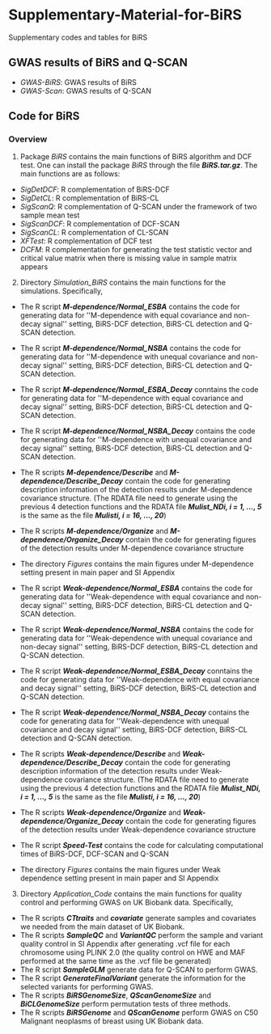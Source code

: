 # Supplementary-Material-for-BiRS
Supplementary codes and tables for BiRS

## GWAS results of BiRS and Q-SCAN
- *GWAS-BiRS*: GWAS results of BiRS
- *GWAS-Scan*: GWAS results of Q-SCAN

## Code for BiRS
### Overview

1. Package *BiRS* contains the main functions of BiRS algorithm and DCF test. One can install the package *BiRS* through the file ***BiRS.tar.gz***. The main functions are as follows:
- *SigDetDCF*: R complementation of BiRS-DCF
- *SigDetCL*: R complementation of BiRS-CL
- *SigScanQ*: R complementation of Q-SCAN under the framework of two sample mean test
- *SigScanDCF*: R complementation of DCF-SCAN
- *SigScanCL*: R complementation of CL-SCAN
- *XFTest*: R complementation of DCF test
- *DCFM*: R complementation for generating the test statistic vector and critical value matrix when there is missing value in sample matrix appears

2. Directory *Simulation_BiRS* contains the main functions for the simulations. Specifically, 
- The R script ***M-dependence/Normal_ESBA*** contains the code for generating data for ''M-dependence with equal covariance and non-decay signal'' setting, BiRS-DCF detection, BiRS-CL detection and Q-SCAN detection.
- The R script ***M-dependence/Normal_NSBA*** contains the code for generating data for ''M-dependence with unequal covariance and non-decay signal'' setting, BiRS-DCF detection, BiRS-CL detection and Q-SCAN detection. 
- The R script ***M-dependence/Normal_ESBA_Decay*** conntains the code for generating data for ''M-dependence with equal covariance and decay signal'' setting, BiRS-DCF detection, BiRS-CL detection and Q-SCAN detection.
- The R script ***M-dependence/Normal_NSBA_Decay*** contains the code for generating data for ''M-dependence with unequal covariance and decay signal'' setting, BiRS-DCF detection, BiRS-CL detection and Q-SCAN detection. 
- The R scripts ***M-dependence/Describe*** and ***M-dependence/Describe_Decay*** contain the code for generating description information of the detection results under M-dependence covariance structure. (The RDATA file need to generate using the previous 4 detection functions and the RDATA file ***Mulist_NDi, i = 1, ..., 5*** is the same as the file ***Mulisti, i = 16, ..., 20***)
- The R scripts ***M-dependence/Organize*** and ***M-dependence/Organize_Decay*** contain the code for generating figures of the detection results under M-dependence covariance structure
- The directory *Figures* contains the main figures under M-dependence setting present in main paper and SI Appendix 

- The R script ***Weak-dependence/Normal_ESBA*** contains the code for generating data for ''Weak-dependence with equal covariance and non-decay signal'' setting, BiRS-DCF detection, BiRS-CL detection and Q-SCAN detection.
- The R script ***Weak-dependence/Normal_NSBA*** contains the code for generating data for ''Weak-dependence with unequal covariance and non-decay signal'' setting, BiRS-DCF detection, BiRS-CL detection and Q-SCAN detection. 
- The R script ***Weak-dependence/Normal_ESBA_Decay*** conntains the code for generating data for ''Weak-dependence with equal covariance and decay signal'' setting, BiRS-DCF detection, BiRS-CL detection and Q-SCAN detection.
- The R script ***Weak-dependence/Normal_NSBA_Decay*** contains the code for generating data for ''Weak-dependence with unequal covariance and decay signal'' setting, BiRS-DCF detection, BiRS-CL detection and Q-SCAN detection. 
- The R scripts ***Weak-dependence/Describe*** and ***Weak-dependence/Describe_Decay*** contain the code for generating description information of the detection results under Weak-dependence covariance structure. (The RDATA file need to generate using the previous 4 detection functions and the RDATA file ***Mulist_NDi, i = 1, ..., 5*** is the same as the file ***Mulisti, i = 16, ..., 20***)
- The R scripts ***Weak-dependence/Organize*** and ***Weak-dependence/Organize_Decay*** contain the code for generating figures of the detection results under Weak-dependence covariance structure
- The R script ***Speed-Test*** contains the code for calculating computational times of BiRS-DCF, DCF-SCAN and Q-SCAN
- The directory *Figures* contains the main figures under Weak dependence setting present in main paper and SI Appendix

3. Directory *Application_Code* contains the main functions for quality control and performing GWAS on UK Biobank data. Specifically, 
- The R scripts ***CTtraits*** and ***covariate*** generate samples and covariates we needed from the main dataset of UK Biobank.
- The R scripts ***SampleQC*** and ***VariantQC*** perform the sample and variant quality control in SI Appendix after generating .vcf file for each chromosome using PLINK 2.0 (the quality control on HWE and MAF performed at the same time as the .vcf file be generated)
- The R script ***SampleGLM*** generate data for Q-SCAN to perform GWAS.
- The R script ***GenerateFinalVariant*** generate the information for the selected variants for performing GWAS.
- The R scripts ***BiRSGenomeSize***, ***QScanGenomeSize*** and ***BiCLGenomeSize*** perform permutation tests of three methods.
- The R scripts ***BiRSGenome*** and ***QScanGenome*** perform GWAS on C50 Malignant neoplasms of breast using UK Biobank data.
